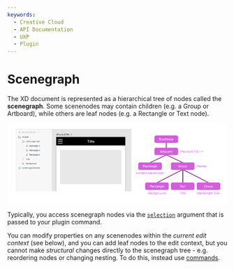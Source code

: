 ```yaml
---
keywords:
  - Creative Cloud
  - API Documentation
  - UXP
  - Plugin
---
```


# Scenegraph

The XD document is represented as a hierarchical tree of nodes called the **scenegraph**. Some scenenodes may contain children (e.g. a
Group or Artboard), while others are leaf nodes (e.g. a Rectangle or Text node).

![example of scenegraph tree](../../images/scenegraphExample.png)

Typically, you access scenegraph nodes via the [`selection`](/develop/reference/selection/) argument that is passed to your plugin command.

You can modify properties on any scenenodes within the _current edit context_ (see below), and you can add leaf nodes to the edit
context, but you cannot make _structural_ changes directly to the scenegraph tree - e.g. reordering nodes or changing nesting. To do
this, instead use [commands](/develop/reference/commands/).
